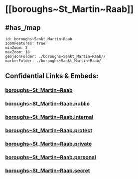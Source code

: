 # [[boroughs~St_Martin~Raab]]

## #has_/map  



```leaflet
id: boroughs~Sankt_Martin~Raab
zoomFeatures: true 
minZoom: 2 
maxZoom: 18
geojsonFolder: ./boroughs~Sankt_Martin~Raab//
markerFolder: ./boroughs~Sankt_Martin~Raab/
```


## Confidential Links & Embeds: 

### [boroughs~St_Martin~Raab](/_Standards/Earth/Continent/Europe/Europe~Central/Austria/Austrias_States/Burgenland/counties~BL/Jennersdorf/cities~Jennersdorf/St_Martin~Raab/boroughs~St_Martin~Raab.md) 

### [boroughs~St_Martin~Raab.public](/_public/Earth/Continent/Europe/Europe~Central/Austria/Austrias_States/Burgenland/counties~BL/Jennersdorf/cities~Jennersdorf/St_Martin~Raab/boroughs~St_Martin~Raab.public.md) 

### [boroughs~St_Martin~Raab.internal](/_internal/Earth/Continent/Europe/Europe~Central/Austria/Austrias_States/Burgenland/counties~BL/Jennersdorf/cities~Jennersdorf/St_Martin~Raab/boroughs~St_Martin~Raab.internal.md) 

### [boroughs~St_Martin~Raab.protect](/_protect/Earth/Continent/Europe/Europe~Central/Austria/Austrias_States/Burgenland/counties~BL/Jennersdorf/cities~Jennersdorf/St_Martin~Raab/boroughs~St_Martin~Raab.protect.md) 

### [boroughs~St_Martin~Raab.private](/_private/Earth/Continent/Europe/Europe~Central/Austria/Austrias_States/Burgenland/counties~BL/Jennersdorf/cities~Jennersdorf/St_Martin~Raab/boroughs~St_Martin~Raab.private.md) 

### [boroughs~St_Martin~Raab.personal](/_personal/Earth/Continent/Europe/Europe~Central/Austria/Austrias_States/Burgenland/counties~BL/Jennersdorf/cities~Jennersdorf/St_Martin~Raab/boroughs~St_Martin~Raab.personal.md) 

### [boroughs~St_Martin~Raab.secret](/_secret/Earth/Continent/Europe/Europe~Central/Austria/Austrias_States/Burgenland/counties~BL/Jennersdorf/cities~Jennersdorf/St_Martin~Raab/boroughs~St_Martin~Raab.secret.md)

